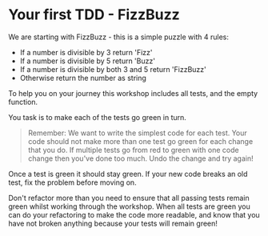 # Your first TDD - FizzBuzz

We are starting with FizzBuzz - this is a simple puzzle with 4 rules:

* If a number is divisible by 3 return 'Fizz'
* If a number is divisible by 5 return 'Buzz'
* If a number is divisible by both 3 and 5 return 'FizzBuzz'
* Otherwise return the number as string

To help you on your journey this workshop includes all tests, and the empty function.

You task is to make each of the tests go green in turn.

> Remember: We want to write the simplest code for each test. Your code should not make more than one test go green for each change that you do. If multiple tests go from red to green with one code change then you've done too much. Undo the change and try again!

Once a test is green it should stay green. If your new code breaks an old test, fix the problem before moving on.

Don't refactor more than you need to ensure that all passing tests remain green whilst working through the workshop. When all tests are green you can do your refactoring to make the code more readable, and know that you have not broken anything because your tests will remain green!
